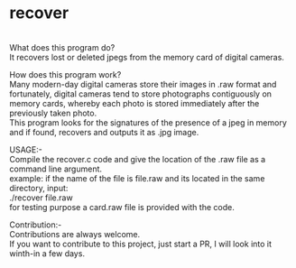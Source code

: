<h1> recover</h1> <br>
What does this program do?<br>
It recovers lost or deleted jpegs from the memory card of digital cameras.<br>

How does this program work?<br>
Many modern-day digital cameras store their images in .raw format and fortunately, digital cameras tend to store photographs contiguously on memory cards, whereby each photo is stored immediately after the previously taken photo.<br>
This program looks for the signatures of the presence of a jpeg in memory and if found, recovers and outputs it as .jpg image. 

USAGE:-<br>
Compile the recover.c code and give the location of the .raw file as a command line argument.<br>
example: if the name of the file is file.raw and its located in the same directory, input:<br>
./recover file.raw<br>
for testing purpose a card.raw file is provided with the code.

Contribution:-<br>
Contributions are always welcome.<br>
If you want to contribute to this project, just start a PR, I will look into it winth-in a few days.

